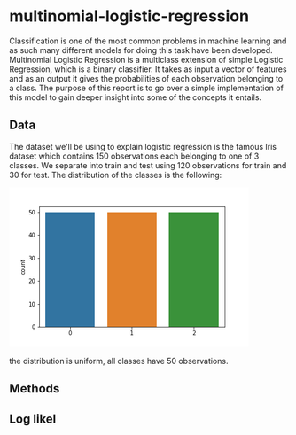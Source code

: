 # multinomial-logistic-regression

Classification is one of the most common problems in machine learning and as such many different models for doing this task have been developed. Multinomial Logistic Regression is a multiclass extension of simple Logistic Regression, which is a binary classifier. It takes as input a vector of features and as an output it gives the probabilities of each observation belonging to a class. The purpose of this report is to go over a simple implementation of this model to gain deeper insight into some of the concepts it entails.

##  Data

The dataset we'll be using to explain logistic regression is the famous Iris dataset which contains 150 observations each belonging to one of 3 classes. We separate into train and test using 120 observations for train and 30 for test. The distribution of the classes is the following:

![](./target-distribution.png)

the distribution is uniform, all classes have 50 observations.

## Methods


## Log likel

